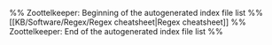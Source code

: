 %% Zoottelkeeper: Beginning of the autogenerated index file list  %%
 [[KB/Software/Regex/Regex cheatsheet|Regex cheatsheet]]
%% Zoottelkeeper: End of the autogenerated index file list  %%
